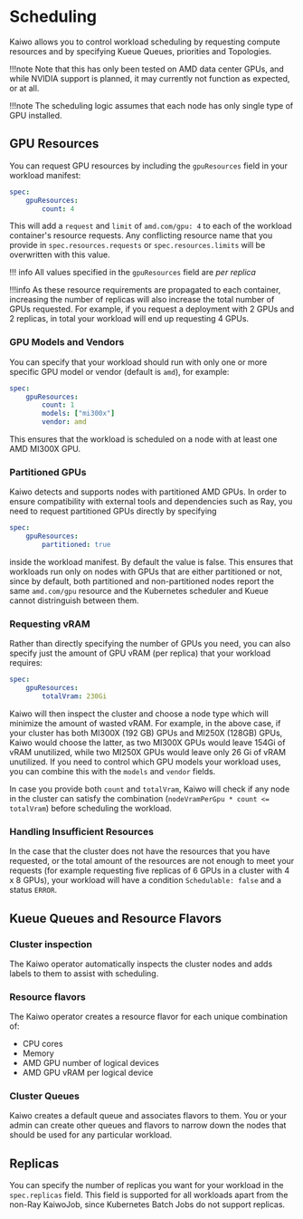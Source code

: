 # Scheduling

Kaiwo allows you to control workload scheduling by requesting compute resources and by specifying Kueue Queues, priorities and Topologies.

!!!note
    Note that this has only been tested on AMD data center GPUs, and while NVIDIA support is planned, it may currently not function as expected, or at all.

!!!note
    The scheduling logic assumes that each node has only single type of GPU installed.

## GPU Resources

You can request GPU resources by including the `gpuResources` field in your workload manifest:

```yaml
spec:
    gpuResources:
        count: 4
```

This will add a `request` and `limit` of `amd.com/gpu: 4` to each of the workload container's resource requests. Any conflicting resource name that you provide in `spec.resources.requests` or `spec.resources.limits` will be overwritten with this value.

!!! info
    All values specified in the `gpuResources` field are *per replica*

!!!info
    As these resource requirements are propagated to each container, increasing the number of replicas will also increase the total number of GPUs requested. For example, if you request a deployment with 2 GPUs and 2 replicas, in total your workload will end up requesting 4 GPUs.

### GPU Models and Vendors

You can specify that your workload should run with only one or more specific GPU model or vendor (default is `amd`), for example:

```yaml
spec:
    gpuResources:
        count: 1
        models: ["mi300x"]
        vendor: amd
```

This ensures that the workload is scheduled on a node with at least one AMD MI300X GPU.

### Partitioned GPUs

Kaiwo detects and supports nodes with partitioned AMD GPUs. In order to ensure compatibility with external tools and dependencies such as Ray, you need to request partitioned GPUs directly by specifying

```yaml
spec:
    gpuResources:
        partitioned: true
```

inside the workload manifest. By default the value is false. This ensures that workloads run only on nodes with GPUs that are either partitioned or not, since by default, both partitioned and non-partitioned nodes report the same `amd.com/gpu` resource and the Kubernetes scheduler and Kueue cannot distringuish between them.

### Requesting vRAM

Rather than directly specifying the number of GPUs you need, you can also specify just the amount of GPU vRAM (per replica) that your workload requires:

```yaml
spec:
    gpuResources:
        totalVram: 230Gi
```

Kaiwo will then inspect the cluster and choose a node type which will minimize the amount of wasted vRAM.  For example, in the above case, if your cluster has both MI300X (192 GB) GPUs and MI250X (128GB) GPUs, Kaiwo would choose the latter, as two MI300X GPUs would leave 154Gi of vRAM unutilized, while two MI250X GPUs would leave only 26 Gi of vRAM unutilized. If you need to control which GPU models your workload uses, you can combine this with the `models` and `vendor` fields.

In case you provide both `count` and `totalVram`, Kaiwo will check if any node in the cluster can satisfy the combination (`nodeVramPerGpu * count <= totalVram`) before scheduling the workload.

### Handling Insufficient Resources

In the case that the cluster does not have the resources that you have requested, or the total amount of the resources are not enough to meet your requests (for example requesting five replicas of 6 GPUs in a cluster with 4 x 8 GPUs), your workload will have a condition `Schedulable: false` and a status `ERROR`.

## Kueue Queues and Resource Flavors

### Cluster inspection

The Kaiwo operator automatically inspects the cluster nodes and adds labels to them to assist with scheduling.

### Resource flavors

The Kaiwo operator creates a resource flavor for each unique combination of:

- CPU cores
- Memory
- AMD GPU number of logical devices
- AMD GPU vRAM per logical device

### Cluster Queues

Kaiwo creates a default queue and associates flavors to them. You or your admin can create other queues and flavors to narrow down the nodes that should be used for any particular workload.

## Replicas

You can specify the number of replicas you want for your workload in the `spec.replicas` field. This field is supported for all workloads apart from the non-Ray KaiwoJob, since Kubernetes Batch Jobs do not support replicas.

